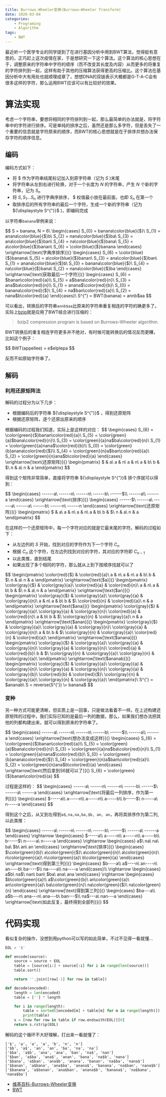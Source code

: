 ```yaml
---
title: Burrows-Wheeler变换(Burrows–Wheeler Transform)
date: 2020-03-04
categories:  
    - Programing
    - Algorithm
tags:
	- BWT
---
```

最近听一个医学专业的同学提到了在进行基因分析中用到BWT算法，觉得挺有意思的，正巧赶上这次疫情在家，于是想研究一下这个算法。这个算法的核心思想在于，调整原来的字符串中字符的顺序（而不改变其长度及内容）从而更多的将重复的字符排列到一起，这样有助于其他的压缩算法获得更高的压缩比。这个算法在基因分析中大有用处也就顺理成章了，想想DNA的双链表示大概都是G-T-A-C会有很多这样的字符，那么运用BWT应该可以有比较好的效果。
<!--more-->

# 算法实现
考虑一个字符串，要想将相同的字符排列到一起，那么最简单的办法就是，将字符串中的字符进行排序。可是单纯的排序之后，虽然还是那么多字符，但是丢失了一个重要的信息就是字符原来的顺序，而BWT的核心思想就是在于排序并想办法保存字符的顺序信息。

## 编码
编码方式如下：

* 将 ${\displaystyle \$}$ 作为字符串结尾标记加入到原字符串（记为 ${\displaystyle S}$ )末尾
* 将字符串从左到右进行轮换，对于一个长度为 ${\displaystyle N}$ 的字符串，产生 ${\displaystyle N}$ 个新的字符串，记为 ${\displaystyle S_{n}}$ 
* 将 ${\displaystyle S, S_{1}...S_{n}}$ 进行字典序排序， ${\displaystyle \$}$ 权值最小放在最前面，也即 ${\displaystyle S_{n}}$ 在第一个
* 取排序后的所有字符串的最后一个字符，生成一个新的字符串（记为${\displaystyle S^{"}}$ )，即编码完成

以字符串`banana`举例来说：

$$
S = banana, N = 6\\
\begin{cases}
S_{0} = banana\color{blue}{$}\\
S_{1} = anana\color{blue}{$}b\\
S_{2} = nana\color{blue}{$}ba\\
S_{3} = ana\color{blue}{$}ban\\
S_{4} = na\color{blue}{$}bana\\
S_{5} = a\color{blue}{$}banan\\
S_{6} = \color{blue}{$}banana
\end{cases}
\xrightarrow[\text{字典序排序}]{}
\begin{cases}
S_{6} = \color{blue}{$}banana\\
S_{5} = a\color{blue}{$}banan\\
S_{3} = ana\color{blue}{$}ban\\
S_{1} = anana\color{blue}{$}b\\
S_{0} = banana\color{blue}{$}\\
S_{4} = na\color{blue}{$}bana\\
S_{2} = nana\color{blue}{$}ba
\end{cases}
\xrightarrow[\text{获取最后一个字符}]{}
\begin{cases}
S_{6} = $banan\color{red}{a}\\
S_{5} = a$bana\color{red}{n}\\
S_{3} = ana$ba\color{red}{n}\\
S_{1} = anana$\color{red}{b}\\
S_{0} = banana\color{red}{$}\\
S_{4} = na$ban\color{red}{a}\\
S_{2} = nana$b\color{red}{a}
\end{cases}\\
S^{"} = BWT(banana) = annb$aa
$$

可以看出，转换后的字符串`annb$aa`比原来的字符串重复相连的字符的确更多了。实际上[bzip](http://www.bzip.org/)就是应用了BWT结合进行压缩的：

> bzip2 compression program is based on Burrows–Wheeler algorithm.

BWT转换后的重复相连字符更多并不绝对，有时候可能转换后的情况反而更糟，比如这个例子：

$$
BWT(appellee) = e$elplepa
$$

反而不如原始字符串了。

## 解码
### 利用还原矩阵法
解码的过程分为以下几步：

* 根据编码后的字符串 ${\displaystyle S^{"}}$ ，得到还原矩阵
* 根据还原矩阵，逐个还原出原来的顺序

根据编码的过程我们知道，实际上是这样的对应：
$$
\begin{cases}
S_{6} = \color{green}{$}banan\color{red}{a}\\
S_{5} = \color{green}{a}$bana\color{red}{n}\\
S_{3} = \color{green}{a}na$ba\color{red}{n}\\
S_{1} = \color{green}{a}nana$\color{red}{b}\\
S_{0} = \color{green}{b}anana\color{red}{$}\\
S_{4} = \color{green}{n}a$ban\color{red}{a}\\
S_{2} = \color{green}{n}ana$b\color{red}{a}
\end{cases}
\xrightarrow[\text{还原矩阵}]{}
\begin{pmatrix}
$ & a\\
a & n\\
a & n\\
a & b\\
b & $\\
n & a\\
n & a
\end{pmatrix}
$$

得到这个矩阵非常简单，直接将字符串 ${\displaystyle S^{"}}$ 排个序就可以得到：

$$
\begin{cases}
------a\\
------n\\
------n\\
------b\\
------$\\
------a\\
------a
\end{cases}
\xrightarrow[\text{排序}]{}
\begin{cases}
------$\\
------a\\
------a\\
------a\\
------b\\
------n\\
------n
\end{cases}
\xrightarrow[\text{还原矩阵}]{}
\begin{pmatrix}
$ & a\\
a & n\\
a & n\\
a & b\\
b & $\\
n & a\\
n & a
\end{pmatrix}
$$

在这样的一个还原矩阵中，每一个字符对应的就是它最末尾的字符。解码的过程如下：

* 从左边列的 ${\displaystyle S}$ 开始，找到对应的字符作为下一个字符 ${\displaystyle C_{n}}$
* 根据 ${\displaystyle C_{n}}$ 这个字符，在左边列找到对应的字符，其对应的字符即 ${\displaystyle C_{n-1}}$
* 以此类推，直到结尾
* 如果出现了多个相同的字符，那么就从上到下按顺序找就可以了

$$
\begin{pmatrix}
\color{red}{$} & \color{red}{a}\\
a & n\\
a & n\\
a & b\\
b & $\\
n & a\\
n & a
\end{pmatrix}
\xrightarrow[\text{\$a}]{}
\begin{pmatrix}
\color{gray}{$} & \color{gray}{a}\\
\color{red}{a} & \color{red}{n}\\
a & n\\
a & b\\
b & $\\
n & a\\
n & a
\end{pmatrix}
\xrightarrow[\text{\$an}]{}
\begin{pmatrix}
\color{gray}{$} & \color{gray}{a}\\
\color{gray}{a} & \color{gray}{n}\\
a & n\\
a & b\\
b & $\\
\color{red}{n} & \color{red}{a}\\
n & a
\end{pmatrix}
\xrightarrow[\text{\$ana}]{}
\begin{pmatrix}
\color{gray}{$} & \color{gray}{a}\\
\color{gray}{a} & \color{gray}{n}\\
\color{red}{a} & \color{red}{n}\\
a & b\\
b & $\\
\color{gray}{n} & \color{gray}{a}\\
n & a
\end{pmatrix}
\xrightarrow[\text{\$anan}]{}
\begin{pmatrix}
\color{gray}{$} & \color{gray}{a}\\
\color{gray}{a} & \color{gray}{n}\\
\color{gray}{a} & \color{gray}{n}\\
a & b\\
b & $\\
\color{gray}{n} & \color{gray}{a}\\
\color{red}{n} & \color{red}{a}\\
\end{pmatrix}
\xrightarrow[\text{\$anana}]{}
\begin{pmatrix}
\color{gray}{$} & \color{gray}{a}\\
\color{gray}{a} & \color{gray}{n}\\
\color{gray}{a} & \color{gray}{n}\\
\color{red}{a} & \color{red}{b}\\
b & $\\
\color{gray}{n} & \color{gray}{a}\\
\color{gray}{n} & \color{gray}{a}\\
\end{pmatrix}
\xrightarrow[\text{\$ananab}]{}
\begin{pmatrix}
\color{gray}{$} & \color{gray}{a}\\
\color{gray}{a} & \color{gray}{n}\\
\color{gray}{a} & \color{gray}{n}\\
\color{gray}{a} & \color{gray}{b}\\
\color{red}{b} & \color{red}{$}\\
\color{gray}{n} & \color{gray}{a}\\
\color{gray}{n} & \color{gray}{a}\\
\end{pmatrix}\\
S^{'} = \$ananab\\
S = reverse(S^{'}) \\= banana\$
$$

### 变种
另一种方式可能更清晰，但实质上是一回事，只是做法看着不一样。在上述构建还原矩阵的过程中，我们实际已知的是最后一列的数据，那么，如果我们想办法把其他的列都构建出来，就可以得到原来的字符串了。

$$
\begin{cases}
------a\\
------n\\
------n\\
------b\\
------$\\
------a\\
------a
\end{cases}
\xrightarrow[\text{想办法变成这样}]{}
\begin{cases}
S_{6} = \color{green}{$}banan\color{red}{a}\\
S_{5} = \color{green}{a}$bana\color{red}{n}\\
S_{3} = \color{green}{a}na$ba\color{red}{n}\\
S_{1} = \color{green}{a}nana$\color{red}{b}\\
S_{0} = \color{green}{b}anana\color{red}{$}\\
S_{4} = \color{green}{n}a$ban\color{red}{a}\\
S_{2} = \color{green}{n}ana$b\color{red}{a}
\end{cases}
\xrightarrow[\text{然后拿到S6就可以了}]{}
S_{6} = \color{green}{$}banan\color{red}{a}
$$

过程是这样的：
$$
\begin{cases}
------a\\
------n\\
------n\\
------b\\
------$\\
------a\\
------a
\end{cases}
\xrightarrow[\text{将最后一列排序，作为第一列}]{}
\begin{cases}
$-----a\\
a-----n\\
a-----n\\
a-----b\\
b-----$\\
n-----a\\
n-----a
\end{cases}
$$

得到这个之后，从又到左得到`a$,na,na,ba,$b, an, an`，再将其排序作为第二列, 以此类推：

$$
\begin{cases}
------a\\
------n\\
------n\\
------b\\
------$\\
------a\\
------a
\end{cases}
\rightarrow
\begin{cases}
$-----a\\
a-----n\\
a-----n\\
a-----b\\
b-----$\\
n-----a\\
n-----a
\end{cases}
\rightarrow
\begin{cases}
a$\\
na\\
na\\
ba\\
$b\\
an\\
an
\end{cases}
\xrightarrow[\text{排序}]{}
\begin{cases}
$\color{green}{b}\\
a\color{green}{$}\\
a\color{green}{n}\\
a\color{green}{n}\\
n\color{green}{a}\\
n\color{green}{a}\\
b\color{green}{a}
\end{cases}
\xrightarrow[\text{得到第三列}]{}
\begin{cases}
$b----a\\
a$----n\\
an----n\\
an----b\\
ba----$\\
na----a\\
na----a
\end{cases}\\
\rightarrow
\begin{cases}
a$b\\
na$\\
nan\\
ban\\
$ba\\
ana\\
ana
\end{cases}
\rightarrow
\begin{cases}
$b\color{green}{a}\\
a$\color{green}{b}\\
an\color{green}{a}\\
an\color{green}{a}\\
ba\color{green}{n}\\
na\color{green}{$}\\
na\color{green}{n}
\end{cases}
\xrightarrow[\text{得到第三列}]{}
\begin{cases}
$ba---a\\
a$b---n\\
ana---n\\
ana---b\\
ban---$\\
na$---a\\
nan---a
\end{cases}
\xrightarrow[\text{如此反复，最终得到全部列}]{}
$$

# 代码实现
看似复杂的操作，没想到用python可以写的如此简单，不过不见得一看就懂...
```python
EOL = '$'

def encode(source):
    source = source + EOL
    table = [source[i:] + source[:i] for i in range(len(source))]
    table.sort()

    return ''.join([row[-1] for row in table])

def decode(encoded):
    length = len(encoded)
    table = [''] * length

    for i in range(length):
        table = sorted([encoded[m] + table[m] for m in range(length)])
        print(table)
    s = [row for row in table if row.endswith(EOL)][0]
    return s.rstrip(EOL)
```

解码的这个循环不大好理解，打出来一看就懂了：
```
['$', 'a', 'a', 'a', 'b', 'n', 'n']
['$b', 'a$', 'an', 'an', 'ba', 'na', 'na']
['$ba', 'a$b', 'ana', 'ana', 'ban', 'na$', 'nan']
['$ban', 'a$ba', 'ana$', 'anan', 'bana', 'na$b', 'nana']
['$bana', 'a$ban', 'ana$b', 'anana', 'banan', 'na$ba', 'nana$']
['$banan', 'a$bana', 'ana$ba', 'anana$', 'banana', 'na$ban', 'nana$b']
['$banana', 'a$banan', 'ana$ban', 'anana$b', 'banana$', 'na$bana', 'nana$ba']
```

* [维基百科-Burrows-Wheeler变换](https://zh.wikipedia.org/wiki/Burrows-Wheeler%E5%8F%98%E6%8D%A2)
* [BWT](https://www.cs.cmu.edu/~ckingsf/bioinfo-lectures/bwt.pdf)

